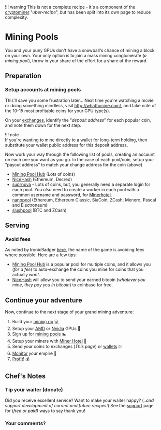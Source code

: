 !!! warning
    This is not a complete recipe - it's a component of the [cryptominer](/recipies/cryptominer/) "_uber-recipe_", but has been split into its own page to reduce complexity.

# Mining Pools

You and your puny GPUs don't have a snowball's chance of mining a block on your own. Your only option is to join a mass mining conglomerate (_a mining pool_), throw in your share of the effort for a share of the reward.

## Preparation

### Setup accounts at mining pools

This'll save you some frustration later... Next time you're watching a movie or doing something mindless, visit http://whattomine.com/, and take note of the 10-15 most profitable coins for your GPU type(s).

On your [exchanges](/recipies/cryptominer/exchange/), identify the "_deposit address_" for each popular coin, and note them down for the next step.

!!! note  
    If you're wanting to mine directly to a wallet for long-term holding, then substitute your wallet public address for this deposit address.

Now work your way through the following list of pools, creating an account on each one you want as you go. In the case of each pool/coin, setup your "payout address" to match your change address for the coin (above).

* [Mining Pool Hub](https://miningpoolhub.com/) (Lots of coins)
* [NiceHash](https://nicehash.com) (Ethereum, Decred)
* [suprnova](https://suprnova.cc/) - Lots of coins, but, you generally need a separate login for each pool. You _also_ need to create a worker in each pool with a common username and password, for [Minerhotel](/recipies/crytominer/minerhotel/).
* [nanopool](https://nanopool.org/) (Ethereum, Ethereum Classic, SiaCoin, ZCash, Monero, Pascal and Electroneum)
* [slushpool](https://slushpool.com/home/) (BTC and ZCash)


## Serving

### Avoid fees

As noted by IronicBadger [here](https://www.linuxserver.io/2018/01/20/how-to-build-a-cryptocurrency-mining-rig/), the name of the game is avoiding fees where possible. Here are a few tips:

* [Mining Pool Hub](https://miningpoolhub.com/) is a popular pool for multiple coins, and it allows you (_for a fee_) to auto-exchange the coins you mine for coins that you actually _want_.
* [NiceHash](https://nicehash.com) will allow you to send your earned bitcoin (_whatever you mine, they pay you in bitcoin_) to coinbase for free.



## Continue your adventure

Now, continue to the next stage of your grand mining adventure:

1. Build your [mining rig](/recipies/cryptominer/mining-rig/) 💻
2. Setup your [AMD](/recipies/cryptominer/amd-gpu/) or [Nvidia](/recipies/cryptominer/nvidia-gpu/) GPUs 🎨
3. Sign up for [mining pools](/recipies/cryptominer/mining-pool/) :swimmer:
4. Setup your miners with [Miner Hotel](/recipies/cryptominer/minerhotel/) 🏨
5. Send your coins to exchanges (_This page_) or [wallets](/recipies/cryptominer/wallet/) 💹
6. [Monitor](/recipies/cryptominer/monitor/) your empire :heartbeat:
7. [Profit](/recipies/cryptominer/profit/)! 💰


## Chef's Notes

### Tip your waiter (donate) 

Did you receive excellent service? Want to make your waiter happy? (_..and support development of current and future recipes!_) See the [support](/support/) page for (_free or paid)_ ways to say thank you! 

### Your comments? 

